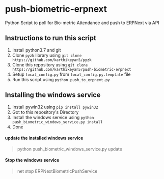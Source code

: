 # push-biometric-erpnext
Python Script to poll for Bio-metric Attendance and push to ERPNext via API

## Instructions to run this script
1. Install python3.7 and git
2. Clone `pyzk` library using `git clone https://github.com/karthikeyan5/pyzk`
3. Clone this repository using `git clone https://github.com/karthikeyan5/push-biometric-erpnext`
4. Setup `local_config.py` from `local_config.py.template` file
5. Run this script using `python push_to_erpnext.py`

## Installing the windows service
1. Install pywin32 using `pip install pywin32`
2. Got to this repository's Directory
3. Install the windows service using `python push_biometric_windows_service.py install`
4. Done

#### update the installed windows service
> python push_biometric_windows_service.py update

#### Stop the windows service
> net stop ERPNextBiometricPushService

